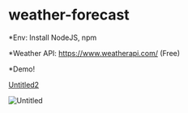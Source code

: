 # weather-forecast

*Env: Install NodeJS, npm

*Weather API: https://www.weatherapi.com/ (Free)

*Demo!

[Untitled2](https://user-images.githubusercontent.com/62415557/163305367-3c0b500d-1950-4243-85d8-99e22f2df096.png)

![Untitled](https://user-images.githubusercontent.com/62415557/163304685-44a29094-f449-411d-b427-25b8e70ce290.png)

